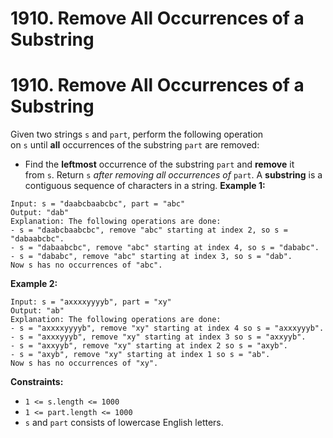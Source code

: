 # 1910. Remove All Occurrences of a Substring

# 1910. Remove All Occurrences of a Substring
Given two strings `s` and `part`, perform the following operation on `s` until **all** occurrences of the substring `part` are removed:
- Find the **leftmost** occurrence of the substring `part` and **remove** it from `s`.
Return `s` *after removing all occurrences of* `part`.
A **substring** is a contiguous sequence of characters in a string.
**Example 1:**
```
Input: s = "daabcbaabcbc", part = "abc"
Output: "dab"
Explanation: The following operations are done:
- s = "daabcbaabcbc", remove "abc" starting at index 2, so s = "dabaabcbc".
- s = "dabaabcbc", remove "abc" starting at index 4, so s = "dababc".
- s = "dababc", remove "abc" starting at index 3, so s = "dab".
Now s has no occurrences of "abc".
```
**Example 2:**
```
Input: s = "axxxxyyyyb", part = "xy"
Output: "ab"
Explanation: The following operations are done:
- s = "axxxxyyyyb", remove "xy" starting at index 4 so s = "axxxyyyb".
- s = "axxxyyyb", remove "xy" starting at index 3 so s = "axxyyb".
- s = "axxyyb", remove "xy" starting at index 2 so s = "axyb".
- s = "axyb", remove "xy" starting at index 1 so s = "ab".
Now s has no occurrences of "xy".
```
**Constraints:**
- `1 <= s.length <= 1000`
- `1 <= part.length <= 1000`
- `s` and `part` consists of lowercase English letters.